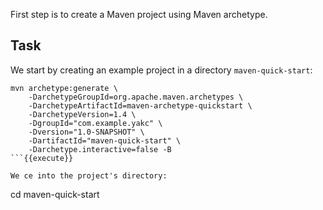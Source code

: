 First step is to create a Maven project using Maven archetype.

## Task

We start by creating an example project in a directory `maven-quick-start`:
```
mvn archetype:generate \
    -DarchetypeGroupId=org.apache.maven.archetypes \
    -DarchetypeArtifactId=maven-archetype-quickstart \
    -DarchetypeVersion=1.4 \
    -DgroupId="com.example.yakc" \
    -Dversion="1.0-SNAPSHOT" \
    -DartifactId="maven-quick-start" \
    -Darchetype.interactive=false -B
```{{execute}}

We ce into the project's directory:
```
cd maven-quick-start
```{{execute}}
